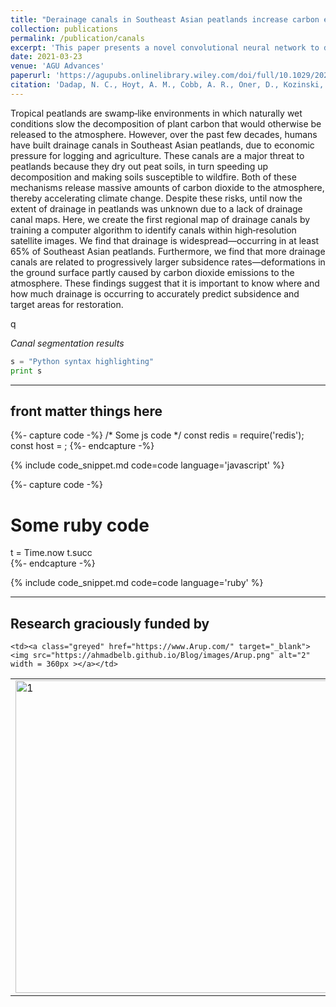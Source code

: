```yaml
---
title: "Derainage canals in Southeast Asian peatlands increase carbon emissions"
collection: publications
permalink: /publication/canals
excerpt: 'This paper presents a novel convolutional neural network to detect canals and study the effect of canals on land subsidence.'
date: 2021-03-23
venue: 'AGU Advances'
paperurl: 'https://agupubs.onlinelibrary.wiley.com/doi/full/10.1029/2020AV000321'
citation: 'Dadap, N. C., Hoyt, A. M., Cobb, A. R., Oner, D., Kozinski, M., Fua, P. V., <b>Rao, K.</b>, Harvey, C. F., & Konings, A. G. (2021). Drainage Canals in Southeast Asian Peatlands Increase Carbon Emissions. AGU Advances, 2(1), e2020AV000321. https://doi.org/10.1029/2020AV000321'
---
```


Tropical peatlands are swamp‐like environments in which naturally wet conditions slow the decomposition of plant carbon that would otherwise be released to the atmosphere. However, over the past few decades, humans have built drainage canals in Southeast Asian peatlands, due to economic pressure for logging and agriculture. These canals are a major threat to peatlands because they dry out peat soils, in turn speeding up decomposition and making soils susceptible to wildfire. Both of these mechanisms release massive amounts of carbon dioxide to the atmosphere, thereby accelerating climate change. Despite these risks, until now the extent of drainage in peatlands was unknown due to a lack of drainage canal maps. Here, we create the first regional map of drainage canals by training a computer algorithm to identify canals within high‐resolution satellite images. We find that drainage is widespread—occurring in at least 65% of Southeast Asian peatlands. Furthermore, we find that more drainage canals are related to progressively larger subsidence rates—deformations in the ground surface partly caused by carbon dioxide emissions to the atmosphere. These findings suggest that it is important to know where and how much drainage is occurring to accurately predict subsidence and target areas for restoration.

q


_Canal segmentation results_

```python
s = "Python syntax highlighting"
print s
```
---
front matter things here
---
{%- capture code -%}
/* Some js code */
const redis = require('redis');
const host = <HOSTNAME>;
{%- endcapture -%}

{% include code_snippet.md code=code language='javascript' %}

{%- capture code -%}
# Some ruby code
t = Time.now
t.succ  
{%- endcapture -%}

{% include code_snippet.md code=code language='ruby' %}


<style>
table, tr, td ,th{
   border: none!important;
}
</style>

<hr>
<body class="sponsored">

<h2 class="centered"> Research graciously funded by</h2>

<table >
  <tr >
    <td ><a class="greyed" href="https://www.eng.ed.ac.uk/" target="_blank"> <img src="https://ahmadbelb.github.io/Blog/images/ed.png"  alt="1" width = 500px ></a></td>

    <td><a class="greyed" href="https://www.Arup.com/" target="_blank"><img src="https://ahmadbelb.github.io/Blog/images/Arup.png" alt="2" width = 360px ></a></td>
 <td><a class="greyed" href="https://www.transport.gov.scot/" target="_blank"><img src="https://ahmadbelb.github.io/Blog/images/scot.png" alt="2" width = 400px ></a></td>
   </tr> 
   <tr>
    

     
  </tr>
</table>
</body>


